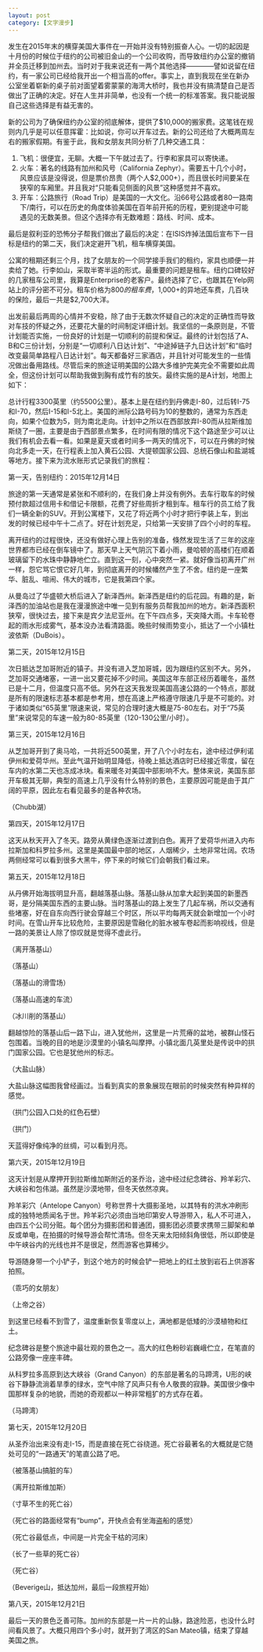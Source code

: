```yaml
---
layout: post
category: [文字漫步]
---
```


发生在2015年末的横穿美国大事件在一开始并没有特别振奋人心。一切的起因是十月份的时候位于纽约的公司被旧金山的一个公司收购，而导致纽约办公室的撤销并全员迁移到加州去。当时对于我来说还有一两个其他选择————譬如说留在纽约，有一家公司已经给我开出一个相当高的offer。事实上，直到我现在坐在新办公室坐着崭新的桌子前对面望着雾蒙蒙的海湾大桥时，我也并没有搞清楚自己是否做出了正确的决定。好在人生并非简单，也没有一个统一的标准答案。我只能说服自己这些选择是有益无害的。

新的公司为了确保纽约办公室的彻底解体，提供了$10,000的搬家费。这笔钱在规则内几乎是可以任意挥霍：比如说，你可以开车过去。新的公司还给了大概两周左右的搬家假期。有鉴于此，我和女朋友共同分析了几种交通工具：

  1. 飞机：很便宜，无聊。大概一下午就过去了。行李和家具可以寄快递。
  2. 火车：著名的线路有加州和风号（California Zephyr）。需要五十几个小时，风景应该是没得说，但是票价昂贵（两个人$2,000+），而且很长时间要呆在狭窄的车厢里。并且我对“只能看见侧面的风景”这种感觉并不喜欢。
  3. 开车：公路旅行（Road Trip）是美国的一大文化。沿66号公路或者80一路南下/南行，可以在历史的角度体验美国在百年前开拓的历程，更别提途中可能遇见的无数美景。但这个选择亦有无数难题：路线、时间、成本。

最后是叙利亚的恐怖分子帮我们做出了最后的决定：在ISIS炸掉法国后宣布下一目标是纽约的第二天，我们决定避开飞机，租车横穿美国。

公寓的租期还剩三个月，找了女朋友的一个同学接手我们的租约，家具也顺便一并卖给了她。行李如山，采取半寄半运的形式。最重要的问题是租车。纽约口碑较好的几家租车公司里，我算是Enterprise的老客户。最终选择了它，也跟其在Yelp网站上的评分密不可分。租车价格为$800的租车费，$1,000+的异地还车费，几百块的保险，最后一共是$2,700大洋。

出发前最后两周的心情并不安稳，除了由于无数次怀疑自己的决定的正确性而导致对车技的怀疑之外，还要花大量的时间制定详细计划。我坚信的一条原则是，不管计划能否实施，一份良好的计划是一切顺利的前提和保证。最终的计划包括了A、B和C三份计划，分别是“一切顺利八日达计划”、“中途掉链子九日达计划”和“临时改变最简单路程八日达计划”。每天都备好三家酒店，并且针对可能发生的一些情况做出备用路线。尽管后来的旅途证明美国的公路大多维护完美完全不需要如此周全，但这份计划可以帮助我做到胸有成竹有的放矢。最终实施的是A计划，地图上如下：

总计行程3300英里（约5500公里）。基本上是在纽约到丹佛走I-80，过后转I-75和I-70，然后I-15和I-5北上。美国的洲际公路号码为10的整数的，通常为东西走向，如果个位数为5，则为南北走向。计划中之所以在西部放弃I-80而从拉斯维加斯绕了一圈，主要是由于西部景点繁多，在时间有限的情况下这个路途至少可以让我们有机会去看一看。如果是夏天或者时间多一两天的情况下，可以在丹佛的时候向北多走一天，在行程表上加入黄石公园、大提顿国家公园、总统石像山和盐湖城等地方。接下来为流水账形式记录我们的旅程：

第一天，告别纽约：2015年12月14日

旅途的第一天通常是紧张和不顺利的，在我们身上并没有例外。去车行取车的时候预付款超过信用卡和借记卡限额，花费了好些周折才租到车。租车行的员工给了我们一辆全新的SUV。开到公寓楼下，又花了将近两个小时才把行李装上车，到出发的时候已经中午十二点了。好在计划充足，只给第一天安排了四个小时的车程。

离开纽约的过程很快，还没有做好心理上告别的准备，倏然发现生活了三年的这座世界都市已经在倒车镜中了。那天早上天气阴沉下着小雨，曼哈顿的高楼们在顺着玻璃留下的水珠中静静地伫立。直到这一刻，心中突然一紧。就好像当初离开广州一样，怨它骂它恨它好几年，到彻底离开的时候幡然产生了不舍。纽约是一座繁华、脏乱、喧闹、伟大的城市，它是我第四个家。

从曼岛过了华盛顿大桥后进入了新泽西州。新泽西是纽约的后花园。有趣的是，新泽西的加油站也是我在漫漫旅途中唯一见到有服务员帮我加州的地方。新泽西面积狭窄，很快过去，接下来是宾夕法尼亚州。在下午四点多，天突降大雨。卡车轮卷起的雨水形成雾气，基本没办法看清路面。晚些时候雨势变小，抵达了一个小镇杜波依斯（DuBois）。

第二天，2015年12月15日

次日抵达芝加哥附近的镇子。并没有进入芝加哥城，因为跟纽约区别不大。另外，芝加哥交通堵塞，一进一出又要花掉不少时间。美国这年东部正经历着暖冬，虽然已是十二月，但温度只高不低。另外在这天我发现美国高速公路的一个特点，那就是所有的限速标志基本都是参考用，想在高速上严格遵守限速几乎是不可能的。对于诸如类似“65英里”限速来说，常见的合理时速大概是75-80左右。对于“75英里”来说常见的车速一般为80-85英里（120-130公里/小时）。

第三天，2015年12月16日

从芝加哥开到了奥马哈，一共将近500英里，开了八个小时左右，途中经过伊利诺伊州和爱荷华州。至此气温开始明显降低，待晚上抵达酒店时已经接近零度，留在车内的水第二天也冻成冰块。看来暖冬对美国中部影响不大。整体来说，美国东部开车极其无聊，典型的高速上几乎没有什么特别的景色，主要原因可能是由于其广阔的平原，因此左右看见最多的是各种农场。

（Chubb湖）

第四天，2015年12月17日

这天从秋天开入了冬天。路旁从黄绿色逐渐过渡到白色。离开了爱荷华州进入内布拉斯加和科罗拉多州。这里是美国最中部的地区，人烟稀少，土地非常壮阔。农场两侧经常可以看到很多大黑牛，停下来的时候它们会朝我们看过来。

第五天，2015年12月18日

从丹佛开始海拔明显升高，翻越落基山脉。落基山脉从加拿大起到美国的新墨西哥，是分隔美国东西的主要山脉。当时落基山的路上发生了几起车祸，所以交通有些堵塞，好在自东向西行驶会穿越三个时区，所以平均每两天就会新增加一个小时时间。在雪山开车比较危险，主要原因是雪融化的脏水被车卷起而影响视线，但是一路的美景让人除了惊叹就是觉得不虚此行。


（离开落基山）


（落基山）


（落基山的滑雪场）



（落基山高速的车流）


（冰川削的落基山）

翻越惊险的落基山后一路下山，进入犹他州，这里是一片荒瘠的盆地，被群山怪石包围着。当晚的目的地是沙漠里的小镇名叫摩押。小镇北面几英里处是传说中的拱门国家公园。它也是犹他州的标志。


（大盐山脉）



  大盐山脉这幅图我曾经画过。当看到真实的景象展现在眼前的时候突然有种异样的感觉。



（拱门公园入口处的红色石壁）



（拱门）


天蓝得好像纯净的丝绸，可以看到月亮。

第六天，2015年12月19日

这天计划是从摩押开到拉斯维加斯附近的圣乔治，途中经过纪念碑谷、羚羊彩穴、大峡谷和包伟湖。虽然是沙漠地带，但冬天依然凉爽。

羚羊彩穴（Antelope Canyon）号称世界十大摄影圣地，以其特有的洪水冲刷形成的独特地质闻名于世。羚羊彩穴必须由当地印第安人导游带入，私人不可进入，由四五个公司分赃。每个团分为摄影团和普通团，摄影团必须要求携带三脚架和单反或单电，在拍摄的时候导游会帮忙清场。但冬天来太阳倾斜角很低，所以即使是中午峡谷内的光线也并不是很足，然而游客也算稀少。

导游随身带一个小铲子，到这个地方的时候会铲一把地上的红土放到岩石上供游客拍照。

（乖巧的女朋友）


（上帝之谷）


到这里已经看不到雪了，温度重新恢复零度以上，满地都是低矮的沙漠植物和红土。

纪念碑谷是整个旅途中最壮观的景色之一。高大的红色粉砂岩巍峨伫立，在笔直的公路旁像一座座丰碑。

从科罗拉多高原到达大峡谷（Grand Canyon）的东部是著名的马蹄湾，U形的峡谷下静静流淌着旱季的绿水，空气中除了风声只有令人敬畏的寂静。美国很少像中国那样复杂的地貌，而她的奇观都以一种非常粗犷的方式存在着。

（马蹄湾）

第七天，2015年12月20日

从圣乔治出来没有走I-15，而是直接在死亡谷绕道。死亡谷最著名的大概就是它随处可见的“一路通天”的笔直公路了吧。

（被落基山搞脏的车）

（离开拉斯维加斯）

（寸草不生的死亡谷）

（死亡谷的路面经常有“bump”，开快点会有坐海盗船的感觉）

（死亡谷最低点，中间是一片完全干枯的河床）

（长了一些草的死亡谷）

（死亡谷）

（Beverige山，抵达加州，最后一段旅程开始）

第八天，2015年12月21日

最后一天的景色乏善可陈。加州的东部是一片一片的山脉，路途险恶，也没什么时间看风景了。大概只用四个多小时，就开到了湾区的San Mateo镇，结束了穿越美国之旅。